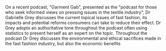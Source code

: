 On a recent podcast, "Garment Gab", presented as the "podcast for those who seek informed views on pressing issues in the textile industry", Dr Gabrielle Grey discusses the current topical issues of fast fashion, its impacts and potential reforms consumers can take to reduce their effect. Dr Grey adopts an authoritative tone throughout the podcast often using statistics to present herself as an expert on the topic. Throughout the podcast Dr Grey discusses the environmental and ethical sacrifices made in the fast fashion industry, but also the economic benefits 